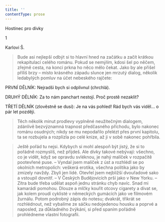 ```yaml
---
title: ''
contentType: prose
---
```


Hostinec pro dívky

1

Karlovi Š.

> Bude asi nejlepší odbýt si to hlavní hned na začátku a začít krátkou rekapitulací celého románu. Pokud se nemýlím, kdosi šel po něčem, zřejmě cesta, na konci prkna ho něco mělo čekat. Jako by ale přišel příliš brzy – místo krásného západu slunce jen mrzutý dialog, několik ledabylých pomluv na účet nebeského rajčete:

PRVNÍ DĚLNÍK: Nejradši bych si odplivnul (chrchlá).

DRUHÝ DĚLNÍK: Za to nám panchart nestojí. Proč prostě nezaklít?

TŘETÍ DĚLNÍK (zlověstně se dusí): Je na vás pohled! Rád bych vás viděl… o pár let později.

> Těch několik minut prodlevy vyplněné neužitečným dialogem, zdánlivě bezvýznamná trapnost předčasného příchodu, bylo na­konec románu osudných; nikdy se mu nepodařilo přelézt přes první kapitolu, ta se rozbujela a rozplizla po celé knize, až ji v sobě nakonec pohřbila.

> Ještě pořád tu nejsi. Kdybych si mohl alespoň být jistý, že si to pořádně rozmyslíš, než přijdeš. Ale dívky takové nebývají: všechno, co je vidět, když se opravdu svléknou, je nahý malí­ček v rozpačitě pootevřené puse. – Vyndal jsem malíček z úst a roz­hlédl se po okolních metropolích: veškerá erotika, všechna politika jako by zmizely navždy. Zbyli jen lidé. Otevřel jsem nejbližší dvouřadové sako a vstoupil dovnitř. – V Českých Budě­jovicích prší jako v New Yorku. – Zítra bude třeba udělat aspoň jednu stránku chyb navíc. Snad mi kamarádi pomohou. Dlouze a mlčky kouřit otcovy cigarety a dívat se, jak kolem proudí cyklisté v německých gumácích jako ve filmovém žurnálu. Potom podrobný zápis do notesu; dvakrát, třikrát se rozhlédnout, než vybalíme ze sáčku nedojedenou housku a poprvé a naposled, za důkladného žvýkání, si před spaním pořádně prohlédneme vlastní fotografii.
